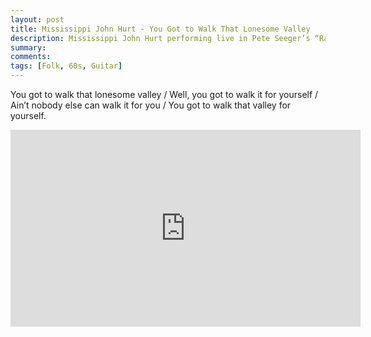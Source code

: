 ```yaml
---
layout: post
title: Mississippi John Hurt - You Got to Walk That Lonesome Valley
description: Mississippi John Hurt performing live in Pete Seeger’s “Rainbow Quest” a few months before his death in November 1966.
summary: 
comments: 
tags: [Folk, 60s, Guitar]
---
```


You got to walk that lonesome valley / Well, you got to walk it for yourself / Ain’t nobody else can walk it for you / You got to walk that valley for yourself.

<div class="youtube-embed-container">
	<iframe width="560" height="315" src="https://www.youtube.com/embed/62XMNCPyYG8" title="YouTube video player" frameborder="0" allow="accelerometer; autoplay; clipboard-write; encrypted-media; gyroscope; picture-in-picture" allowfullscreen></iframe>
</div>